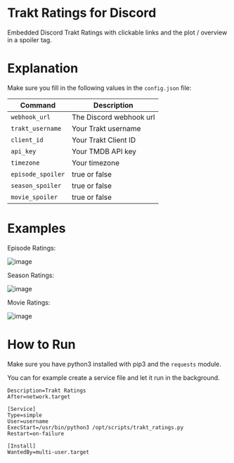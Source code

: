 # Trakt Ratings for Discord
Embedded Discord Trakt Ratings with clickable links and the plot / overview in a spoiler tag.

# Explanation

Make sure you fill in the following values in the `config.json` file:

| Command | Description |
| --- | --- |
| `webhook_url` | The Discord webhook url |
| `trakt_username` | Your Trakt username |
| `client_id` | Your Trakt Client ID |
| `api_key` | Your TMDB API key |
| `timezone` | Your timezone |
| `episode_spoiler` | true or false |
| `season_spoiler` | true or false |
| `movie_spoiler` | true or false |

# Examples

Episode Ratings:

![image](https://user-images.githubusercontent.com/39315068/227022797-2844f122-e7e8-4af2-9116-c331ddfea860.png)

Season Ratings:

![image](https://user-images.githubusercontent.com/39315068/227022956-f7de16fa-c8a7-4a5d-9308-ae32a87d1e61.png)

Movie Ratings:

![image](https://user-images.githubusercontent.com/39315068/227023093-3601b075-67ea-4a73-b7dc-9c7beb2e439c.png)

# How to Run

Make sure you have python3 installed with pip3 and the `requests` module.

You can for example create a service file and let it run in the background.

```[Unit]
Description=Trakt Ratings
After=network.target

[Service]
Type=simple
User=username
ExecStart=/usr/bin/python3 /opt/scripts/trakt_ratings.py
Restart=on-failure

[Install]
WantedBy=multi-user.target
```
